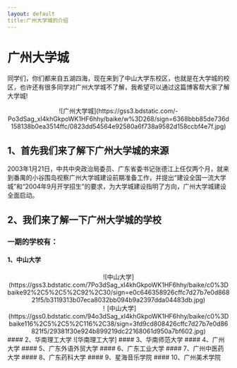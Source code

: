 ```yaml
---
layout: default
title:广州大学城的介绍
---
```


# 广州大学城
同学们，你们都来自五湖四海，现在来到了中山大学东校区，也就是在大学城的校区，也许还有很多同学对广州大学城不了解，我希望可以通过这篇博客帮大家了解大学城!




<center>![广州大学城](https://gss3.bdstatic.com/-Po3dSag_xI4khGkpoWK1HF6hhy/baike/w%3D268/sign=6368bbb85de736d158138b0ea3514ffc/0823dd54564e92580a6f738a9582d158ccbf4e7f.jpg)</center>


## 1、首先我们来了解下广州大学城的来源
2003年1月21日，中共中央政治局委员、广东省委书记张德江上任仅两个月，就来到番禺的小谷围岛视察广州大学城建设前期准备工作，并提出“建设全国一流大学城”和“2004年9月开学招生”的要求，为大学城建设指明了方向，广州大学城建设全面启动。

## 2、我们来了解一下广州大学城的学校

### 一期的学校有：
#### 1、中山大学
<center>![中山大学](https://gss3.bdstatic.com/7Po3dSag_xI4khGkpoWK1HF6hhy/baike/c0%3Dbaike92%2C5%2C5%2C92%2C30/sign=e0c646358926cffc7d27b7e0d86821f5/b3119313b07eca8032bb094b9a2397dda04483db.jpg)</center>
<center>！[中山大学](https://gss0.bdstatic.com/94o3dSag_xI4khGkpoWK1HF6hhy/baike/c0%3Dbaike116%2C5%2C5%2C116%2C38/sign=3fd9cd808426cffc7d27b7e0d86821f5/29381f30e924b899219dc22168061d950a7bf602.jpg)</center>
#### 2、华南理工大学
![华南理工大学]
#### 3、华南师范大学
#### 4、广州大学
#### 5、广东外语外贸大学
#### 6、广东工业大学
#### 7、广州中医药大学
#### 8、广东药科大学
#### 9、星海音乐学院
#### 10、广州美术学院

